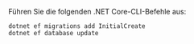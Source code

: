 
Führen Sie die folgenden .NET Core-CLI-Befehle aus:

```dotnetcli
dotnet ef migrations add InitialCreate
dotnet ef database update
```